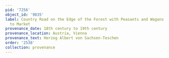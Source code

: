 ```yaml
---
pid: '7256'
object_id: '9835'
label: Country Road on the Edge of the Forest with Peasants and Wagons on the Way
  to Market
provenance_date: 18th century to 19th century
provenance_location: Austria, Vienna
provenance_text: Herzog Albert von Sachsen-Teschen
order: '2538'
collection: provenance
---
```

